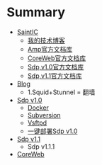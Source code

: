 # Summary

* [SaintIC](README.md)
   * [我的技术博客](saintic/blog.md)
   * [Amp官方文档库](saintic/amp.md)
   * [CoreWeb官方文档库](saintic/coreweb.md)
   * [Sdp,v1.0官方文档库](saintic/sdp_v1.0.md)
   * [Sdp,v1.1官方文档库](saintic/sdp_v1.1.md)
* [Blog](blog/README.md)
   * 1.Squid+Stunnel = 翻墙
* [Sdp v1.0](sdpv1.0/README.md)
   * [Docker](sdpv1.0/docker.md)
   * [Subversion](sdpv1.0/subversion.md)
   * [Vsftpd](sdpv1.0/vsftpd.md)
   * [一键部署Sdp v1.0](sdpv1.0/autodeploy.md)
* [Sdp v1.1](sdpv1.1/README.md)
   * Sdp v1.1.1
* [CoreWeb](coreweb/README.md)

